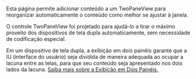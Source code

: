 ﻿ Esta página permite adicionar conteúdo a um TwoPaneView para reorganizar automaticamente o conteúdo como melhor se ajustar à janela.

 O controle TwoPaneView foi projetado para ajudá-lo a tirar o máximo proveito dos dispositivos de tela dupla automaticamente, sem necessidade de codificação especial.

 Em um dispositivo de tela dupla, a exibição em dois painéis garante que a IU (interface do usuário) seja dividida de maneira adequada ao ocupar a lacuna entre as telas, para que seu conteúdo seja apresentado nos dois lados da lacuna.  [Saiba mais sobre a Exibição em Dois Painéis.](https://docs.microsoft.com/windows/uwp/design/controls-and-patterns/two-pane-view)